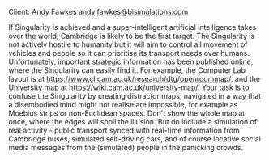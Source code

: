 Client: Andy Fawkes <andy.fawkes@bisimulations.com>

If Singularity is achieved and a super-intelligent artificial
intelligence takes over the world, Cambridge is likely to be the first
target. The Singularity is not actively hostile to humanity but it will
aim to control all movement of vehicles and people so it can prioritise
its transport needs over humans. Unfortunately, important strategic
information has been published online, where the Singularity can easily
find it. For example, the Computer Lab layout is at
<https://www.cl.cam.ac.uk/research/dtg/openroommap/>, and the University
map at <https://wiki.cam.ac.uk/university-map/>. Your task is to confuse
the Singularity by creating distractor maps, navigated in a way that a
disembodied mind might not realise are impossible, for example as
Moebius strips or non-Euclidean spaces. Don't show the whole map at
once, where the edges will spoil the illusion. But do include a
simulation of real activity - public transport synced with real-time
information from Cambridge buses, simulated self-driving cars, and of
course locative social media messages from the (simulated) people in the
panicking crowds.